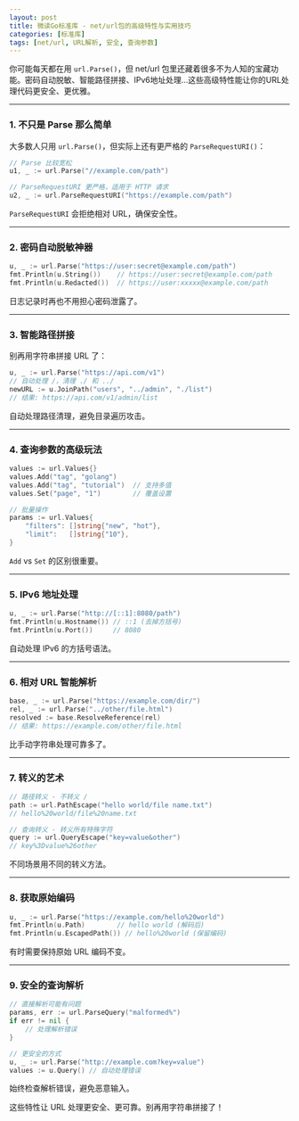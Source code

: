 ```yaml
---
layout: post
title: 微读Go标准库 - net/url包的高级特性与实用技巧
categories: [标准库]
tags: [net/url, URL解析, 安全, 查询参数]
---
```


你可能每天都在用 `url.Parse()`，但 net/url 包里还藏着很多不为人知的宝藏功能。密码自动脱敏、智能路径拼接、IPv6地址处理...这些高级特性能让你的URL处理代码更安全、更优雅。

---

### 1. 不只是 Parse 那么简单

大多数人只用 `url.Parse()`，但实际上还有更严格的 `ParseRequestURI()`：

```go
// Parse 比较宽松
u1, _ := url.Parse("//example.com/path")

// ParseRequestURI 更严格，适用于 HTTP 请求
u2, _ := url.ParseRequestURI("https://example.com/path")
```

`ParseRequestURI` 会拒绝相对 URL，确保安全性。

---

### 2. 密码自动脱敏神器

```go
u, _ := url.Parse("https://user:secret@example.com/path")
fmt.Println(u.String())    // https://user:secret@example.com/path
fmt.Println(u.Redacted())  // https://user:xxxxx@example.com/path
```

日志记录时再也不用担心密码泄露了。

---

### 3. 智能路径拼接

别再用字符串拼接 URL 了：

```go
u, _ := url.Parse("https://api.com/v1")
// 自动处理 /，清理 ./ 和 ../
newURL := u.JoinPath("users", "../admin", "./list")
// 结果: https://api.com/v1/admin/list
```

自动处理路径清理，避免目录遍历攻击。

---

### 4. 查询参数的高级玩法

```go
values := url.Values{}
values.Add("tag", "golang")
values.Add("tag", "tutorial")  // 支持多值
values.Set("page", "1")        // 覆盖设置

// 批量操作
params := url.Values{
    "filters": []string{"new", "hot"},
    "limit":   []string{"10"},
}
```

`Add` vs `Set` 的区别很重要。

---

### 5. IPv6 地址处理

```go
u, _ := url.Parse("http://[::1]:8080/path")
fmt.Println(u.Hostname()) // ::1 (去掉方括号)
fmt.Println(u.Port())     // 8080
```

自动处理 IPv6 的方括号语法。

---

### 6. 相对 URL 智能解析

```go
base, _ := url.Parse("https://example.com/dir/")
rel, _ := url.Parse("../other/file.html")
resolved := base.ResolveReference(rel)
// 结果: https://example.com/other/file.html
```

比手动字符串处理可靠多了。

---

### 7. 转义的艺术

```go
// 路径转义 - 不转义 /
path := url.PathEscape("hello world/file name.txt")
// hello%20world/file%20name.txt

// 查询转义 - 转义所有特殊字符
query := url.QueryEscape("key=value&other")
// key%3Dvalue%26other
```

不同场景用不同的转义方法。

---

### 8. 获取原始编码

```go
u, _ := url.Parse("https://example.com/hello%20world")
fmt.Println(u.Path)        // hello world (解码后)
fmt.Println(u.EscapedPath()) // hello%20world (保留编码)
```

有时需要保持原始 URL 编码不变。

---

### 9. 安全的查询解析

```go
// 直接解析可能有问题
params, err := url.ParseQuery("malformed%")
if err != nil {
    // 处理解析错误
}

// 更安全的方式
u, _ := url.Parse("http://example.com?key=value")
values := u.Query() // 自动处理错误
```

始终检查解析错误，避免恶意输入。

这些特性让 URL 处理更安全、更可靠。别再用字符串拼接了！